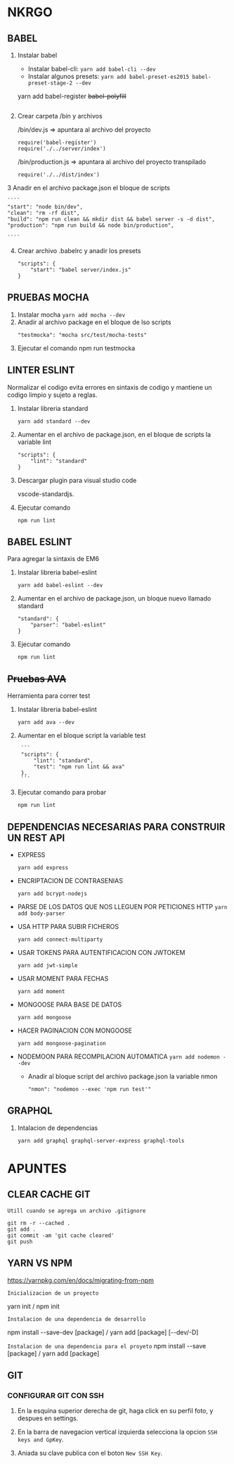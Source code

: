 # NKRGO
## BABEL 
1. Instalar babel

    * Instalar babel-cli: `yarn add babel-cli --dev`
    * Instalar algunos presets: `yarn add babel-preset-es2015 babel-preset-stage-2 --dev`

    yarn add babel-register ~~babel-polyfill~~
    ````
2. Crear carpeta /bin y archivos 
    
    /bin/dev.js => apuntara al archivo del proyecto
    ````
    require('babel-register')
    require('./../server/index')
    ````
    /bin/production.js => apuntara al archivo del proyecto transpilado
    ````
    require('./../dist/index')
    ````

3 Anadir en el archivo package.json el bloque de scripts 
   
    ````
    "start": "node bin/dev",
    "clean": "rm -rf dist",
    "build": "npm run clean && mkdir dist && babel server -s -d dist",
    "production": "npm run build && node bin/production",

    ````
4. Crear archivo .babelrc y anadir los presets
    ````
    "scripts": {
        "start": "babel server/index.js"
    }
    ````
## PRUEBAS MOCHA
1. Instalar mocha
  `yarn add mocha --dev`
2. Anadir al archivo package en el bloque de lso scripts
    ```
    "testmocka": "mocha src/test/mocha-tests"
    ```
3. Ejecutar el comando
  npm run testmocka

## **LINTER ESLINT**
Normalizar el codigo evita errores en sintaxis de codigo y mantiene un codigo limpio y sujeto a reglas.

1. Instalar libreria standard

    `yarn add standard --dev`

2. Aumentar en el archivo de package.json, en el bloque de scripts la variable lint

    ```
    "scripts": {
        "lint": "standard"
    }
    ```
3. Descargar plugin para visual studio code 

    vscode-standardjs.

4. Ejecutar comando

   `npm run lint`



## **BABEL ESLINT**
Para agregar la sintaxis de EM6

1. Instalar libreria babel-eslint

    `yarn add babel-eslint --dev`

2. Aumentar en el archivo de package.json, un bloque nuevo llamado standard

    ```
    "standard": {
        "parser": "babel-eslint"
    }
    ```
3. Ejecutar comando

    `npm run lint`


## ~~Pruebas AVA~~
Herramienta para correr test

1. Instalar libreria babel-eslint
    
    `yarn add ava --dev`

2. Aumentar en el bloque script la variable test

        ```
        "scripts": {
            "lint": "standard",
            "test": "npm run lint && ava"
        },
        ```

3. Ejecutar comando para probar

    `npm run lint`


## **DEPENDENCIAS NECESARIAS PARA CONSTRUIR UN REST API**
* EXPRESS

  `yarn add express`

* ENCRIPTACION DE CONTRASENIAS

  `yarn add bcrypt-nodejs`

* PARSE DE LOS DATOS QUE NOS LLEGUEN POR PETICIONES HTTP
  `yarn add body-parser`

* USA HTTP PARA SUBIR FICHEROS
  
  `yarn add connect-multiparty`

* USAR TOKENS PARA AUTENTIFICACION CON JWTOKEM
  
  `yarn add jwt-simple`

* USAR MOMENT PARA FECHAS
  
  `yarn add moment`

* MONGOOSE PARA BASE DE DATOS
  
  `yarn add mongoose`

* HACER PAGINACION CON MONGOOSE
  
  `yarn add mongoose-pagination`

* NODEMOON PARA RECOMPILACION AUTOMATICA
  `yarn add nodemon --dev`
  
  - Anadir al bloque script del archivo package.json la variable nmon
    ```
    "nmon": "nodemon --exec 'npm run test'"
    ```


## GRAPHQL
1. Intalacion de dependencias

   `yarn add graphql graphql-server-express graphql-tools`


# APUNTES
## CLEAR CACHE GIT
`Utill cuando se agrega un archivo .gitignore`

````
git rm -r --cached .
git add .
git commit -am 'git cache cleared'
git push
````
## YARN VS NPM
https://yarnpkg.com/en/docs/migrating-from-npm

`Inicializacion de un proyecto`

yarn init  /  npm init

`Instalacion de una dependencia de desarrollo`

npm install --save-dev [package]  /  yarn add [package] [--dev/-D]

`Instalacion de una dependencia para el proyeto`
npm install --save [package]  /  yarn add [package]


## GIT
### CONFIGURAR GIT CON SSH
1. En la esquina superior derecha de git,  haga click en su perfil foto, y despues en settings.

2. En la barra de navegacion vertical izquierda selecciona la opcion `SSH keys and GpKey`.

3. Aniada su clave publica con el boton `New SSH Key`.